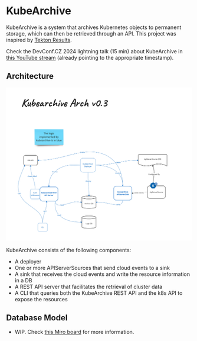 # KubeArchive

KubeArchive is a system that archives Kubernetes objects to permanent storage, which can then be retrieved through an API.
This project was inspired by [Tekton Results](https://github.com/tektoncd/results).

Check the DevConf.CZ 2024 lightning talk (15 min) about KubeArchive in 
[this YouTube stream](https://youtu.be/ipb-_rgFNa4?t=3372) (already pointing to the appropriate timestamp).

## Architecture

![kubarchive architecture diagram](/profile/arch-diagram.png)

KubeArchive consists of the following components:

- A deployer
- One or more APIServerSources that send cloud events to a sink
- A sink that receives the cloud events and write the resource information in a DB
- A REST API server that facilitates the retrieval of cluster data
- A CLI that queries both the KubeArchive REST API and the k8s API to expose the resources

## Database Model

- WIP. Check [this Miro board](https://miro.com/app/board/uXjVNjKPncc=/) for more information.
